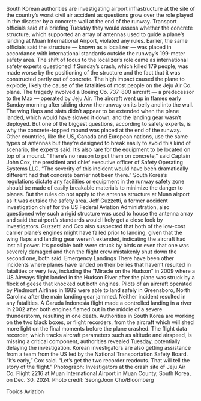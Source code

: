South Korean authorities are investigating airport infrastructure at the site of the country’s worst civil air accident as questions grow over the role played in the disaster by a concrete wall at the end of the runway.
Transport officials said at a briefing Tuesday they would assess whether the concrete structure, which supported an array of antennas used to guide a plane’s landing at Muan International Airport, violated any rules. Earlier, the same officials said the structure — known as a localizer — was placed in accordance with international standards outside the runway’s 199-meter safety area.
The shift of focus to the localizer’s role came as international safety experts questioned if Sunday’s crash, which killed 179 people, was made worse by the positioning of the structure and the fact that it was constructed partly out of concrete. The high impact caused the plane to explode, likely the cause of the fatalities of most people on the Jeju Air Co. plane.
The tragedy involved a Boeing Co. 737-800 aircraft — a predecessor to the Max — operated by Jeju Air. The aircraft went up in flames early Sunday morning after sliding down the runway on its belly and into the wall. The wing flaps and slats didn’t appear to be extended when the plane landed, which would have slowed it down, and the landing gear wasn’t deployed.
But one of the biggest questions, according to safety experts, is why the concrete-topped mound was placed at the end of the runway. Other countries, like the US, Canada and European nations, use the same types of antennas but they’re designed to break easily to avoid this kind of scenario, the experts said. It’s also rare for the equipment to be located on top of a mound.
“There’s no reason to put them on concrete,” said Captain John Cox, the president and chief executive officer of Safety Operating Systems LLC. “The severity of this incident would have been dramatically different had that concrete barrier not been there.” South Korea’s regulations dictate any facilities or equipment in the runway safety zone should be made of easily breakable materials to minimize the danger to planes. But the rules do not apply to the antenna structure at Muan airport as it was outside the safety area.
Jeff Guzzetti, a former accident investigation chief for the US Federal Aviation Administration, also questioned why such a rigid structure was used to house the antenna array and said the airport’s standards would likely get a close look by investigators.
Guzzetti and Cox also suspected that both of the low-cost carrier plane’s engines might have failed prior to landing, given that the wing flaps and landing gear weren’t extended, indicating the aircraft had lost all power. It’s possible both were struck by birds or even that one was severely damaged and then the flight crew mistakenly shut down the second one, both said.
Emergency Landings
There have been other incidents where planes have landed on their bellies that haven’t resulted in fatalities or very few, including the “Miracle on the Hudson” in 2009 where a US Airways flight landed in the Hudson River after the plane was struck by a flock of geese that knocked out both engines. Pilots of an aircraft operated by Piedmont Airlines in 1989 were able to land safely in Greensboro, North Carolina after the main landing gear jammed. Neither incident resulted in any fatalities.
A Garuda Indonesia flight made a controlled landing in a river in 2002 after both engines flamed out in the middle of a severe thunderstorm, resulting in one death.
Authorities in South Korea are working on the two black boxes, or flight recorders, from the aircraft which will shed more light on the final moments before the plane crashed. The flight data recorder, which tracks aircraft parameters such as altitude and airspeed, is missing a critical component, authorities revealed Tuesday, potentially delaying the investigation.
Korean investigators are also getting assistance from a team from the US led by the National Transportation Safety Board.
“It’s early,” Cox said. “Let’s get the two recorder readouts. That will tell the story of the flight.”
Photograph: Investigators at the crash site of Jeju Air Co. Flight 2216 at Muan International Airport in Muan County, South Korea, on Dec. 30, 2024. Photo credit: SeongJoon Cho/Bloomberg

Topics
Aviation
